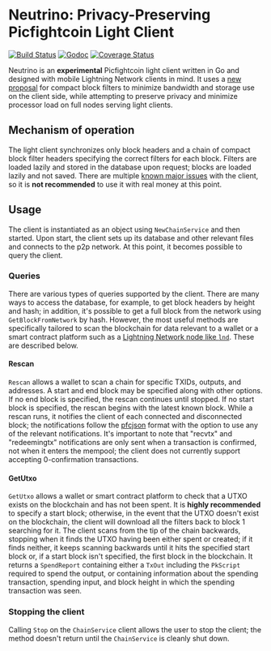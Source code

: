 # Neutrino: Privacy-Preserving Picfightcoin Light Client

[![Build Status](https://travis-ci.org/lightninglabs/neutrino.svg?branch=master)](https://travis-ci.org/lightninglabs/neutrino)
[![Godoc](https://godoc.org/github.com/picfight/pfcneutrino?status.svg)](https://godoc.org/github.com/picfight/pfcneutrino)
[![Coverage Status](https://coveralls.io/repos/github/lightninglabs/neutrino/badge.svg?branch=master)](https://coveralls.io/github/lightninglabs/neutrino?branch=master)

Neutrino is an **experimental** Picfightcoin light client written in Go and designed with mobile Lightning Network clients in mind. It uses a [new proposal](https://lists.linuxfoundation.org/pipermail/bitcoin-dev/2017-June/014474.html) for compact block filters to minimize bandwidth and storage use on the client side, while attempting to preserve privacy and minimize processor load on full nodes serving light clients.

## Mechanism of operation
The light client synchronizes only block headers and a chain of compact block filter headers specifying the correct filters for each block. Filters are loaded lazily and stored in the database upon request; blocks are loaded lazily and not saved. There are multiple [known major issues](https://github.com/picfight/pfcneutrino/issues) with the client, so it is **not recommended** to use it with real money at this point.

## Usage
The client is instantiated as an object using `NewChainService` and then started. Upon start, the client sets up its database and other relevant files and connects to the p2p network. At this point, it becomes possible to query the client.

### Queries
There are various types of queries supported by the client. There are many ways to access the database, for example, to get block headers by height and hash; in addition, it's possible to get a full block from the network using `GetBlockFromNetwork` by hash. However, the most useful methods are specifically tailored to scan the blockchain for data relevant to a wallet or a smart contract platform such as a [Lightning Network node like `lnd`](https://github.com/lightningnetwork/lnd). These are described below.

#### Rescan
`Rescan` allows a wallet to scan a chain for specific TXIDs, outputs, and addresses. A start and end block may be specified along with other options. If no end block is specified, the rescan continues until stopped. If no start block is specified, the rescan begins with the latest known block. While a rescan runs, it notifies the client of each connected and disconnected block; the notifications follow the [pfcjson](https://github.com/picfight/pfcd/blob/master/pfcjson/chainsvrwsntfns.go) format with the option to use any of the relevant notifications. It's important to note that "recvtx" and "redeemingtx" notifications are only sent when a transaction is confirmed, not when it enters the mempool; the client does not currently support accepting 0-confirmation transactions.

#### GetUtxo
`GetUtxo` allows a wallet or smart contract platform to check that a UTXO exists on the blockchain and has not been spent. It is **highly recommended** to specify a start block; otherwise, in the event that the UTXO doesn't exist on the blockchain, the client will download all the filters back to block 1 searching for it. The client scans from the tip of the chain backwards, stopping when it finds the UTXO having been either spent or created; if it finds neither, it keeps scanning backwards until it hits the specified start block or, if a start block isn't specified, the first block in the blockchain. It returns a `SpendReport` containing either a `TxOut` including the `PkScript` required to spend the output, or containing information about the spending transaction, spending input, and block height in which the spending transaction was seen.

### Stopping the client
Calling `Stop` on the `ChainService` client allows the user to stop the client; the method doesn't return until the `ChainService` is cleanly shut down.
